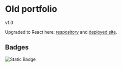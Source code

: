 # Old portfolio

v1.0

Upgraded to React here: <a href='https://github.com/lico27/liamco.io' target='_blank'>respository</a> and <a href='https://liamco.io' target='_blank'>deployed site</a>.

## Badges
![Static Badge](https://img.shields.io/badge/project-deprecated-red)
